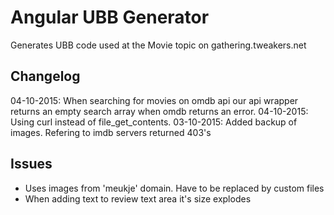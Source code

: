 # Angular UBB Generator

Generates UBB code used at the Movie topic on gathering.tweakers.net

## Changelog

04-10-2015: When searching for movies on omdb api our api wrapper returns an empty search array when omdb returns an error.
04-10-2015: Using curl instead of file_get_contents. 
03-10-2015: Added backup of images. Refering to imdb servers returned 403's


## Issues
- Uses images from 'meukje' domain. Have to be replaced by custom files
- When adding text to review text area it's size explodes